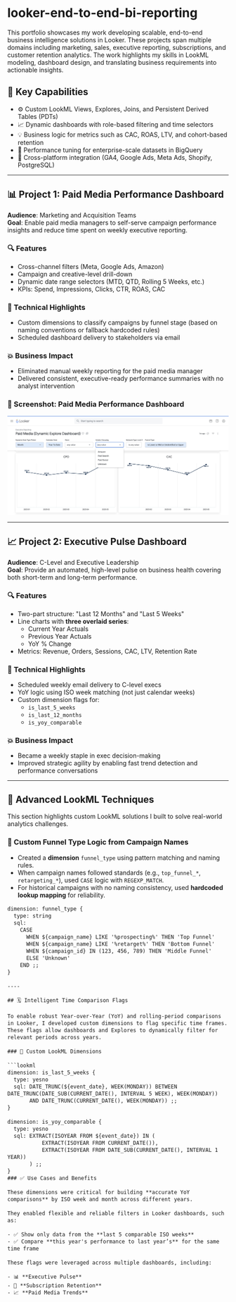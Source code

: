 # looker-end-to-end-bi-reporting

This portfolio showcases my work developing scalable, end-to-end business intelligence solutions in Looker. These projects span multiple domains including marketing, sales, executive reporting, subscriptions, and customer retention analytics. The work highlights my skills in LookML modeling, dashboard design, and translating business requirements into actionable insights.

## 🧠 Key Capabilities

- ⚙️ Custom LookML Views, Explores, Joins, and Persistent Derived Tables (PDTs)
- 📈 Dynamic dashboards with role-based filtering and time selectors
- 💡 Business logic for metrics such as CAC, ROAS, LTV, and cohort-based retention
- 🚀 Performance tuning for enterprise-scale datasets in BigQuery
- 🔗 Cross-platform integration (GA4, Google Ads, Meta Ads, Shopify, PostgreSQL)

---

## 📊 Project 1: Paid Media Performance Dashboard

**Audience**: Marketing and Acquisition Teams  
**Goal**: Enable paid media managers to self-serve campaign performance insights and reduce time spent on weekly executive reporting.

### 🔍 Features
- Cross-channel filters (Meta, Google Ads, Amazon)
- Campaign and creative-level drill-down
- Dynamic date range selectors (MTD, QTD, Rolling 5 Weeks, etc.)
- KPIs: Spend, Impressions, Clicks, CTR, ROAS, CAC

### 🧩 Technical Highlights
- Custom dimensions to classify campaigns by funnel stage (based on naming conventions or fallback hardcoded rules)
- Scheduled dashboard delivery to stakeholders via email

### 💥 Business Impact
- Eliminated manual weekly reporting for the paid media manager
- Delivered consistent, executive-ready performance summaries with no analyst intervention

### 📸 Screenshot: Paid Media Performance Dashboard

![Paid Media Performance Dashboard](./dynamic_paid_media_dashboard.jpg)

----


## 📈 Project 2: Executive Pulse Dashboard

**Audience**: C-Level and Executive Leadership  
**Goal**: Provide an automated, high-level pulse on business health covering both short-term and long-term performance.

### 🔍 Features
- Two-part structure: "Last 12 Months" and "Last 5 Weeks"
- Line charts with **three overlaid series**:
  - Current Year Actuals
  - Previous Year Actuals
  - YoY % Change
- Metrics: Revenue, Orders, Sessions, CAC, LTV, Retention Rate

### 🧩 Technical Highlights
- Scheduled weekly email delivery to C-level execs
- YoY logic using ISO week matching (not just calendar weeks)
- Custom dimension flags for:
  - `is_last_5_weeks`
  - `is_last_12_months`
  - `is_yoy_comparable`

### 💥 Business Impact
- Became a weekly staple in exec decision-making
- Improved strategic agility by enabling fast trend detection and performance conversations

---

## 🔬 Advanced LookML Techniques

This section highlights custom LookML solutions I built to solve real-world analytics challenges.

### 🧱 Custom Funnel Type Logic from Campaign Names
- Created a **dimension** `funnel_type` using pattern matching and naming rules.
- When campaign names followed standards (e.g., `top_funnel_*`, `retargeting_*`), used `CASE` logic with `REGEXP_MATCH`.
- For historical campaigns with no naming consistency, used **hardcoded lookup mapping** for reliability.

```lookml
dimension: funnel_type {
  type: string
  sql:
    CASE
      WHEN ${campaign_name} LIKE '%prospecting%' THEN 'Top Funnel'
      WHEN ${campaign_name} LIKE '%retarget%' THEN 'Bottom Funnel'
      WHEN ${campaign_id} IN (123, 456, 789) THEN 'Middle Funnel'
      ELSE 'Unknown'
    END ;;
}

----

## 🗓️ Intelligent Time Comparison Flags

To enable robust Year-over-Year (YoY) and rolling-period comparisons in Looker, I developed custom dimensions to flag specific time frames. These flags allow dashboards and Explores to dynamically filter for relevant periods across years.

### 🔧 Custom LookML Dimensions

```lookml
dimension: is_last_5_weeks {
  type: yesno
  sql: DATE_TRUNC(${event_date}, WEEK(MONDAY)) BETWEEN DATE_TRUNC(DATE_SUB(CURRENT_DATE(), INTERVAL 5 WEEK), WEEK(MONDAY))
       AND DATE_TRUNC(CURRENT_DATE(), WEEK(MONDAY)) ;;
}

dimension: is_yoy_comparable {
  type: yesno
  sql: EXTRACT(ISOYEAR FROM ${event_date}) IN (
           EXTRACT(ISOYEAR FROM CURRENT_DATE()), 
           EXTRACT(ISOYEAR FROM DATE_SUB(CURRENT_DATE(), INTERVAL 1 YEAR))
       ) ;;
}
### ✅ Use Cases and Benefits

These dimensions were critical for building **accurate YoY comparisons** by ISO week and month across different years.

They enabled flexible and reliable filters in Looker dashboards, such as:

- ✅ Show only data from the **last 5 comparable ISO weeks**
- ✅ Compare **this year's performance to last year’s** for the same time frame

These flags were leveraged across multiple dashboards, including:

- 📊 **Executive Pulse**
- 🔁 **Subscription Retention**
- 📈 **Paid Media Trends**


